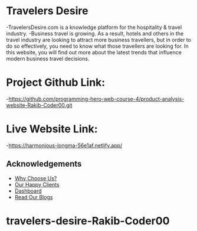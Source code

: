 
# Travelers Desire

 -TravelersDesire.com is a knowledge platform for the hospitality & travel industry.
 -Business travel is growing. As a result, hotels and others in the travel industry are looking to attract more business travellers, but in order to do so effectively, you need to know what those travellers are looking for. In this website, you will find out more about the latest trends that influence modern business travel decisions.

# Project Github Link: 
-https://github.com/programming-hero-web-course-4/product-analysis-website-Rakib-Coder00.git

# Live Website Link: 
-https://harmonious-longma-56e1af.netlify.app/

## Acknowledgements

 - [Why Choose Us?](https://harmonious-longma-56e1af.netlify.app/about)
 - [Our Happy Clients](https://harmonious-longma-56e1af.netlify.app/reviews)
 - [Dashboard](https://harmonious-longma-56e1af.netlify.app/dashboard)
 - [Read Our Blogs ](https://harmonious-longma-56e1af.netlify.app/blogs)


# travelers-desire-Rakib-Coder00
